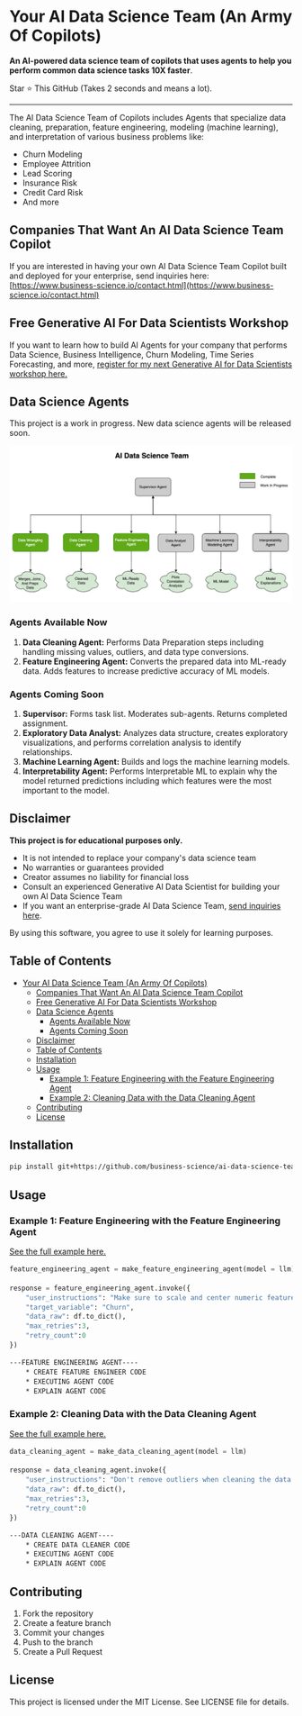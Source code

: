 # Your AI Data Science Team (An Army Of Copilots)

**An AI-powered data science team of copilots that uses agents to help you perform common data science tasks 10X faster**.

Star ⭐ This GitHub (Takes 2 seconds and means a lot).

---

The AI Data Science Team of Copilots includes Agents that specialize data cleaning, preparation, feature engineering, modeling (machine learning), and interpretation of various business problems like:

- Churn Modeling
- Employee Attrition
- Lead Scoring
- Insurance Risk
- Credit Card Risk
- And more

## Companies That Want An AI Data Science Team Copilot

If you are interested in having your own AI Data Science Team Copilot built and deployed for your enterprise, send inquiries here: [https://www.business-science.io/contact.html](https://www.business-science.io/contact.html)

## Free Generative AI For Data Scientists Workshop

If you want to learn how to build AI Agents for your company that performs Data Science, Business Intelligence, Churn Modeling, Time Series Forecasting, and more, [register for my next Generative AI for Data Scientists workshop here.](https://learn.business-science.io/ai-register)

## Data Science Agents

This project is a work in progress. New data science agents will be released soon.

![Data Science Team](/img/ai_data_science_team.jpg)

### Agents Available Now

1. **Data Cleaning Agent:** Performs Data Preparation steps including handling missing values, outliers, and data type conversions.
2. **Feature Engineering Agent:** Converts the prepared data into ML-ready data. Adds features to increase predictive accuracy of ML models.

### Agents Coming Soon

1. **Supervisor:** Forms task list. Moderates sub-agents. Returns completed assignment. 
2. **Exploratory Data Analyst:** Analyzes data structure, creates exploratory visualizations, and performs correlation analysis to identify relationships.
3. **Machine Learning Agent:** Builds and logs the machine learning models.
4. **Interpretability Agent:** Performs Interpretable ML to explain why the model returned predictions including which features were the most important to the model.

## Disclaimer

**This project is for educational purposes only.**

- It is not intended to replace your company's data science team
- No warranties or guarantees provided
- Creator assumes no liability for financial loss
- Consult an experienced Generative AI Data Scientist for building your own AI Data Science Team
- If you want an enterprise-grade AI Data Science Team, [send inquiries here](https://www.business-science.io/contact.html). 

By using this software, you agree to use it solely for learning purposes.

## Table of Contents

- [Your AI Data Science Team (An Army Of Copilots)](#your-ai-data-science-team-an-army-of-copilots)
  - [Companies That Want An AI Data Science Team Copilot](#companies-that-want-an-ai-data-science-team-copilot)
  - [Free Generative AI For Data Scientists Workshop](#free-generative-ai-for-data-scientists-workshop)
  - [Data Science Agents](#data-science-agents)
    - [Agents Available Now](#agents-available-now)
    - [Agents Coming Soon](#agents-coming-soon)
  - [Disclaimer](#disclaimer)
  - [Table of Contents](#table-of-contents)
  - [Installation](#installation)
  - [Usage](#usage)
    - [Example 1: Feature Engineering with the Feature Engineering Agent](#example-1-feature-engineering-with-the-feature-engineering-agent)
    - [Example 2: Cleaning Data with the Data Cleaning Agent](#example-2-cleaning-data-with-the-data-cleaning-agent)
  - [Contributing](#contributing)
  - [License](#license)

## Installation

``` bash
pip install git+https://github.com/business-science/ai-data-science-team.git --upgrade
```

## Usage

### Example 1: Feature Engineering with the Feature Engineering Agent

[See the full example here.](/examples/feature_engineering_agent.ipynb)

``` python
feature_engineering_agent = make_feature_engineering_agent(model = llm)

response = feature_engineering_agent.invoke({
    "user_instructions": "Make sure to scale and center numeric features",
    "target_variable": "Churn",
    "data_raw": df.to_dict(),
    "max_retries":3, 
    "retry_count":0
})
```

``` bash
---FEATURE ENGINEERING AGENT----
    * CREATE FEATURE ENGINEER CODE
    * EXECUTING AGENT CODE
    * EXPLAIN AGENT CODE
```

### Example 2: Cleaning Data with the Data Cleaning Agent

[See the full example here.](/examples/data_cleaning_agent.ipynb) 

``` python
data_cleaning_agent = make_data_cleaning_agent(model = llm)

response = data_cleaning_agent.invoke({
    "user_instructions": "Don't remove outliers when cleaning the data.",
    "data_raw": df.to_dict(),
    "max_retries":3, 
    "retry_count":0
})
```

``` bash
---DATA CLEANING AGENT----
    * CREATE DATA CLEANER CODE
    * EXECUTING AGENT CODE
    * EXPLAIN AGENT CODE
```

## Contributing

1. Fork the repository
2. Create a feature branch
3. Commit your changes
4. Push to the branch
5. Create a Pull Request

## License

This project is licensed under the MIT License. See LICENSE file for details. 

